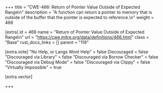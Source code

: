 +++
title = "CWE-466: Return of Pointer Value Outside of Expected Range\n"
description = "A function can return a pointer to memory that is outside of the buffer that the pointer is expected to reference.\n"
weight = 466

[extra]
id = 466
name = "Return of Pointer Value Outside of Expected Range\n"
url = "https://cwe.mitre.org/data/definitions/466.html"
class = "Base"
rust_docs_links = []
parent = "119"

[extra.vote]
"No Help, or Langs Wont Help" = false
Discouraged = false
"Discouraged via Library" = false
"Discouraged via Borrow Checker" = false
"Discouraged via Debug Mode" = false
"Discouraged via Clippy" = false
"Virtually Impossible" = true

[extra.vector]

+++